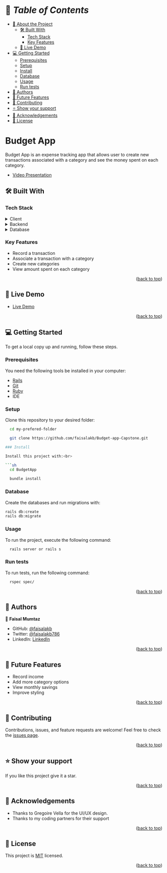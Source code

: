 <a name="readme-top"></a>

# 📗 _Table of Contents_

- [📖 About the Project](#about-project)
  - [🛠️ Built With](#built-with)
    - [Tech Stack](#tech-stack)
    - [Key Features](#key-features)
  - [🚀 Live Demo](#live-demo)
- [💻 Getting Started](#getting-started)
  - [Prerequisites](#prerequisites)
  - [Setup](#setup)
  - [Install](#install)
  - [Database](#database)
  - [Usage](#usage)
  - [Run tests](#run-tests)
- [👥 Authors](#authors)
- [🔭 Future Features](#future-features)
- [🤝 Contributing](#contributing)
- [⭐ Show your support](#support)
- [🙏 Acknowledgements](#acknowledgements)
- [📝 License](#license)

# Budget App <a name="about-project"></a>

Budget App is an expense tracking app that allows user to create new transactions associated with a category and see the money spent on each category.

- [Video Presentation](https://www.loom.com/share/ecdac42a8968406da79079bcc89a968e?sid=d7847d9a-241a-4e3d-8466-27c6d39aa4b7)

## :hammer_and_wrench: Built With <a name="built-with"></a>

### Tech Stack

<details><summary>Client</summary>
<ul>
  <li><a href="https://html.com/">HTML</a></li>
  <li><a href="https://developer.mozilla.org/en-US/docs/Web/CSS">CSS</a></li>
</ul>
</details>
<details><summary>Backend</summary>
<ul>
  <li><a href='https://rubyonrails.org/'>Rails</a></li>
</ul>
</details>
<details><summary>Database</summary>
  <ul>
    <li><a href="https://www.postgresql.org/">PostgreSQL</a></li>
  </ul>
</details>

### Key Features

- Record a transaction
- Associate a transaction with a category
- Create new categories
- View amount spent on each category

<p align="right">(<a href="#readme-top">back to top</a>)</p>

## :rocket: Live Demo

- [Live Demo](https://faisalakb.github.io/Ruby-on-Rails-Capstone--Budget-App/ )

<p align="right">(<a href="#readme-top">back to top</a>)</p>

## :computer: Getting Started <a name="getting-started"></a>

To get a local copy up and running, follow these steps.<br>

### Prerequisites

You need the following tools be installed in your computer:

- [Rails](https://guides.rubyonrails.org/)
- [Git](https://www.linode.com/docs/guides/how-to-install-git-on-linux-mac-and-windows/)
- [Ruby](https://github.com/microverseinc/curriculum-ruby/blob/main/simple-ruby/articles/ruby_installation_instructions.md)
- IDE

### Setup

Clone this repository to your desired folder:<br>

```sh
  cd my-prefered-folder

  git clone https://github.com/faisalakb/Budget-app-Capstone.git

### Install

Install this project with:<br>

```sh
  cd BudgetApp

  bundle install
```

### Database

Create the databases and run migrations with:

```sh
rails db:create
rails db:migrate
```

### Usage

To run the project, execute the following command:

```sh
  rails server or rails s
```

### Run tests

To run tests, run the following command:

```sh
  rspec spec/
```

<p align="right">(<a href="#readme-top">back to top</a>)</p>

## :busts_in_silhouette: Authors <a name="authors"></a>

:bust_in_silhouette: **Faisal Mumtaz**

- GitHub: [@faisalakb](https://github.com/faisalakb)
- Twitter: [@faisalakb786](https://twitter.com/Faisalakb786)
- LinkedIn: [LinkedIn](https://www.linkedin.com/in/faisal-mumtaz-514a221a6/)

<p align="right">(<a href="#readme-top">back to top</a>)</p>

## :telescope: Future Features <a name="future-features"></a>

- Record income
- Add more category options
- View monthly savings
- Improve styling

<p align="right">(<a href="#readme-top">back to top</a>)</p>

## :handshake: Contributing <a name="contributing"></a>

Contributions, issues, and feature requests are welcome!
Feel free to check the [issues page](https://github.com/faisalakb/Budget-app-Capstone/issues).

<!-- Feel free to check the [issues page](../../issues/). -->

<p align="right">(<a href="#readme-top">back to top</a>)</p>

## :star: Show your support <a name="support"></a>

If you like this project give it a star.

<p align="right">(<a href="#readme-top">back to top</a>)</p>

## :pray: Acknowledgements <a name="acknowledgements"></a>

- Thanks to Gregoire Vella for the UI/UX design.
- Thanks to my coding partners for their support

<p align="right">(<a href="#readme-top">back to top</a>)</p>
  
## :memo: License <a name="license"></a>
This project is [MIT](https://github.com/faisalakb/Ruby-on-Rails-Capstone--Budget-App/blob/dev/LICENSE) licensed.

<p align="right">(<a href="#readme-top">back to top</a>)</p>
